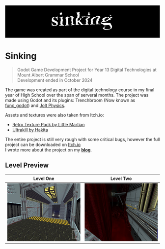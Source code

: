 ![yep](Sinking&#32;-&#32;Game&#32;Development/publishing&#32;assets/Banner&#32;Logo&#32;960x200.png)
# Sinking
> Godot Game Development Project for Year 13 Digital Technologies at Mount Albert Grammar School\
Development ended in October 2024

The game was created as part of the digital technology course in my final year of High School over the span of serveral months. The project was made using Godot and its plugins: Trenchbroom (Now known as [func_godot](https://github.com/func-godot)) and [Jolt Physics](https://godotengine.org/asset-library/asset/1918).

Assets and textures were also taken from Itch.io:

- [Retro Texture Pack by Little Martian](https://little-martian.itch.io/retro-texture-pack)
- [Ultrakill by Hakita](https://hakita.itch.io/ultrakill-prelude.)

The entire project is still very rough with some critical bugs, however the full project can be downloaded on [Itch.io](https://hellostas.itch.io/)\
I wrote more about the project on my **[blog](stastigay.com)**.

## Level Preview

Level One             |  Level Two
:-------------------------:|:-------------------------:
![Image_Preview_1](Sinking&#32;-&#32;Game&#32;Development/publishing&#32;assets/Sinking&#32;Screenshots/2.png)  |  ![Image_Preview_2](Sinking&#32;-&#32;Game&#32;Development/publishing&#32;assets/Sinking&#32;Screenshots/7.png)
